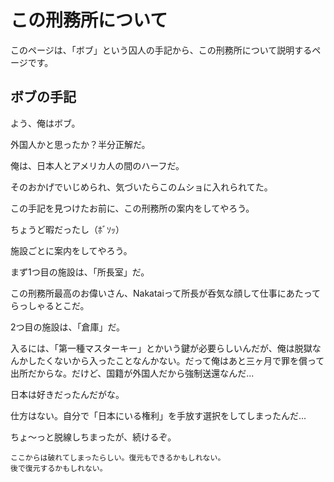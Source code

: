 # この刑務所について

このページは、「ボブ」という囚人の手記から、この刑務所について説明するページです。

## ボブの手記

よう、俺はボブ。

外国人かと思ったか？半分正解だ。

俺は、日本人とアメリカ人の間のハーフだ。

そのおかげでいじめられ、気づいたらこのムショに入れられてた。

この手記を見つけたお前に、この刑務所の案内をしてやろう。

ちょうど暇だったし（ﾎﾞｿｯ）

施設ごとに案内をしてやろう。

まず1つ目の施設は、「所長室」だ。

この刑務所最高のお偉いさん、Nakataiって所長が呑気な顔して仕事にあたってらっしゃるとこだ。

2つ目の施設は、「倉庫」だ。

入るには、「第一種マスターキー」とかいう鍵が必要らしいんだが、俺は脱獄なんかしたくないから入ったことなんかない。だって俺はあと三ヶ月で罪を償って出所だからな。だけど、国籍が外国人だから強制送還なんだ...

日本は好きだったんだがな。

仕方はない。自分で「日本にいる権利」を手放す選択をしてしまったんだ...

ちょ～っと脱線しちまったが、続けるぞ。

```plaintext
ここからは破れてしまったらしい。復元もできるかもしれない。
後で復元するかもしれない。
```
